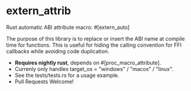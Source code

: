 # extern_attrib
Rust automatic ABI attribute macro: #[extern_auto]

The purpose of this library is to replace or insert the ABI name at compile time for functions.
This is useful for hiding the calling convention for FFI callbacks while avoiding code duplication.

- __Requires nightly rust__, depends on #[proc_macro_attribute].
- Currenly only handles target_os = "windows" / "macos" / "linux".
- See the tests/tests.rs for a usage example.
- Pull Requests Welcome!
